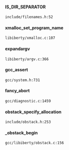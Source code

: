 #### IS_DIR_SEPARATOR
    include/filenames.h:52
#### xmalloc_set_program_name
    libiberty/xmalloc.c:107
#### expandargv
    libiberty/argv.c:366
#### gcc_assert
    gcc/system.h:731
#### fancy_abort
    gcc/diagnostic.c:1459
#### obstack_specify_allocation
    include/obstack.h:253
#### _obstack_begin
    gcc/libiberty/obstack.c:156